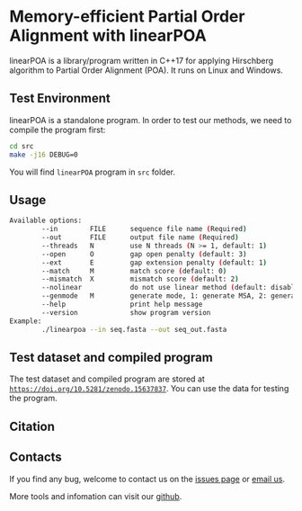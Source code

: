 # Memory-efficient Partial Order Alignment with linearPOA

linearPOA is a library/program written in C++17 for applying Hirschberg algorithm to Partial Order Alignment (POA). It runs on Linux and Windows.

## Test Environment 

linearPOA is a standalone program. In order to test our methods, we need to compile the program first:

```bash
cd src
make -j16 DEBUG=0
```

You will find `linearPOA` program in `src` folder.

## Usage

```bash
Available options:
        --in        FILE      sequence file name (Required)
        --out       FILE      output file name (Required)
        --threads   N         use N threads (N >= 1, default: 1)
        --open      O         gap open penalty (default: 3)
        --ext       E         gap extension penalty (default: 1)
        --match     M         match score (default: 0)
        --mismatch  X         mismatch score (default: 2)
        --nolinear            do not use linear method (default: disabled)
        --genmode   M         generate mode, 1: generate MSA, 2: generate consensus, 3: generate MSA+consensus (default: 1)
        --help                print help message
        --version             show program version
Example:
        ./linearpoa --in seq.fasta --out seq_out.fasta
```


## Test dataset and compiled program

The test dataset and compiled program are stored at [`https://doi.org/10.5281/zenodo.15637837`](https://zenodo.org/uploads/15637837). You can use the data for testing the program.

## Citation

## Contacts

If you find any bug, welcome to contact us on the [issues page](https://github.com/malabz/FORAlign/issues) or [email us](mailto:wym6912@outlook.com).

More tools and infomation can visit our [github](https://github.com/malabz).